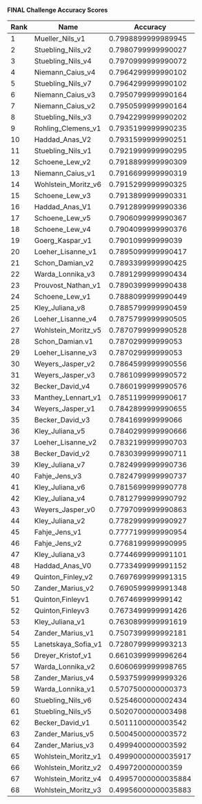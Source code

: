 **FINAL Challenge Accuracy Scores**



|Rank|Name|Accuracy|
|----|-----|---|
|1|Mueller_Nils_v1|0.7998899999989945|
|2|Stuebling_Nils_v2|0.7980799999990027|
|3|Stuebling_Nils_v4|0.7970999999990072|
|4|Niemann_Caius_v4|0.7964299999990102|
|5|Stuebling_Nils_v7|0.7964299999990102|
|6|Niemann_Caius_v3|0.7950799999990164|
|7|Niemann_Caius_v2|0.7950599999990164|
|8|Stuebling_Nils_v3|0.7942299999990202|
|9|Rohling_Clemens_v1|0.7935199999990235|
|10|Haddad_Anas_V2|0.7931599999990251|
|11|Stuebling_Nils_v1|0.7921999999990295|
|12|Schoene_Lew_v2|0.7918899999990309|
|13|Niemann_Caius_v1|0.7916699999990319|
|14|Wohlstein_Moritz_v6|0.7915299999990325|
|15|Schoene_Lew_v3|0.7913899999990331|
|16|Haddad_Anas_V1|0.7912899999990336|
|17|Schoene_Lew_v5|0.7906099999990367|
|18|Schoene_Lew_v4|0.7904099999990376|
|19|Goerg_Kaspar_v1|0.790109999999039|
|20|Loeher_Lisanne_v1|0.7895099999990417|
|21|Schon_Damian_v2|0.7893399999990425|
|22|Warda_Lonnika_v3|0.7891299999990434|
|23|Prouvost_Nathan_v1|0.7890399999990438|
|24|Schoene_Lew_v1|0.7888099999990449|
|25|Kley_Juliana_v8|0.7885799999990459|
|26|Loeher_Lisanne_v4|0.7875799999990505|
|27|Wohlstein_Moritz_v5|0.7870799999990528|
|28|Schon_Damian.v1|0.787029999999053|
|29|Loeher_Lisanne_v3|0.787029999999053|
|30|Weyers_Jasper_v2|0.7864599999990556|
|31|Weyers_Jasper_v3|0.7861099999990572|
|32|Becker_David_v4|0.7860199999990576|
|33|Manthey_Lennart_v1|0.7851199999990617|
|34|Weyers_Jasper_v1|0.7842899999990655|
|35|Becker_David_v3|0.784169999999066|
|36|Kley_Juliana_v5|0.7840299999990666|
|37|Loeher_Lisanne_v2|0.7832199999990703|
|38|Becker_David_v2|0.7830399999990711|
|39|Kley_Juliana_v7|0.7824999999990736|
|40|Fahje_Jens_v3|0.7824799999990737|
|41|Kley_Juliana_v6|0.7815699999990778|
|42|Kley_Juliana_v4|0.7812799999990792|
|43|Weyers_Jasper_v0|0.7797099999990863|
|44|Kley_Juliana_v2|0.7782999999990927|
|45|Fahje_Jens_v1|0.7777199999990954|
|46|Fahje_Jens_v2|0.7768199999990995|
|47|Kley_Juliana_v3|0.7744699999991101|
|48|Haddad_Anas_V0|0.7733499999991152|
|49|Quinton_Finley_v2|0.7697699999991315|
|50|Zander_Marius_v2|0.7690599999991348|
|51|Quinton,Finleyv1|0.767469999999142|
|52|Quinton,Finleyv3|0.7673499999991426|
|53|Kley_Juliana_v1|0.7630899999991619|
|54|Zander_Marius_v1|0.7507399999992181|
|55|Lanetskaya_Sofia_v1|0.7280799999993213|
|56|Dreyer_Kristof_v1|0.6610399999996264|
|57|Warda_Lonnika_v2|0.6060699999998765|
|58|Zander_Marius_v4|0.5937599999999326|
|59|Warda_Lonnika_v1|0.5707500000000373|
|60|Stuebling_Nils_v6|0.5254600000002434|
|61|Stuebling_Nils_v5|0.5020700000003498|
|62|Becker_David_v1|0.5011100000003542|
|63|Zander_Marius_v5|0.5004500000003572|
|64|Zander_Marius_v3|0.4999400000003592|
|65|Wohlstein_Moritz_v1|0.49990000000035917|
|66|Wohlstein_Moritz_v2|0.499720000000359|
|67|Wohlstein_Moritz_v4|0.49957000000035884|
|68|Wohlstein_Moritz_v3|0.49956000000035883|
